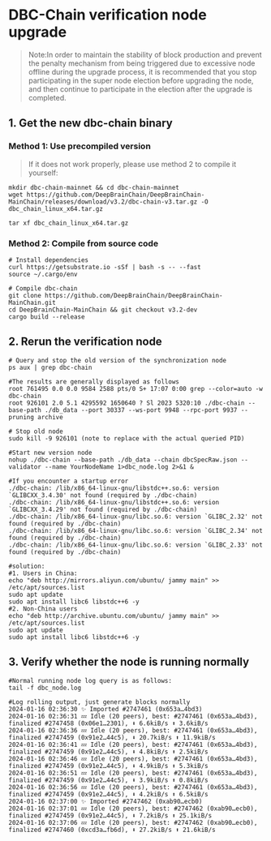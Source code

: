 # DBC-Chain verification node upgrade 


> Note:In order to maintain the stability of block production and prevent the penalty mechanism from being triggered due to excessive node offline during the upgrade process, it is recommended that you stop participating in the super node election before upgrading the node, and then continue to participate in the election after the upgrade is completed.

## 1. Get the new dbc-chain binary

### Method 1: Use precompiled version

> If it does not work properly, please use method 2 to compile it yourself:

```shell
mkdir dbc-chain-mainnet && cd dbc-chain-mainnet
wget https://github.com/DeepBrainChain/DeepBrainChain-MainChain/releases/download/v3.2/dbc-chain-v3.tar.gz -O dbc_chain_linux_x64.tar.gz

tar xf dbc_chain_linux_x64.tar.gz

```

### Method 2: Compile from source code

```shell
# Install dependencies
curl https://getsubstrate.io -sSf | bash -s -- --fast
source ~/.cargo/env

# Compile dbc-chain
git clone https://github.com/DeepBrainChain/DeepBrainChain-MainChain.git
cd DeepBrainChain-MainChain && git checkout v3.2-dev
cargo build --release

```

## 2. Rerun the verification node

```shell
# Query and stop the old version of the synchronization node
ps aux | grep dbc-chain

#The results are generally displayed as follows
root 761495 0.0 0.0 9584 2588 pts/0 S+ 17:07 0:00 grep --color=auto -w dbc-chain
root 926101 2.0 5.1 4295592 1650640 ? Sl 2023 5320:10 ./dbc-chain --base-path ./db_data --port 30337 --ws-port 9948 --rpc-port 9937 --pruning archive

# Stop old node
sudo kill -9 926101 (note to replace with the actual queried PID)

#Start new version node
nohup ./dbc-chain --base-path ./db_data --chain dbcSpecRaw.json --validator --name YourNodeName 1>dbc_node.log 2>&1 &

#If you encounter a startup error
./dbc-chain: /lib/x86_64-linux-gnu/libstdc++.so.6: version `GLIBCXX_3.4.30' not found (required by ./dbc-chain)
./dbc-chain: /lib/x86_64-linux-gnu/libstdc++.so.6: version `GLIBCXX_3.4.29' not found (required by ./dbc-chain)
./dbc-chain: /lib/x86_64-linux-gnu/libc.so.6: version `GLIBC_2.32' not found (required by ./dbc-chain)
./dbc-chain: /lib/x86_64-linux-gnu/libc.so.6: version `GLIBC_2.34' not found (required by ./dbc-chain)
./dbc-chain: /lib/x86_64-linux-gnu/libc.so.6: version `GLIBC_2.33' not found (required by ./dbc-chain)

#solution:
#1. Users in China:
echo "deb http://mirrors.aliyun.com/ubuntu/ jammy main" >> /etc/apt/sources.list
sudo apt update
sudo apt install libc6 libstdc++6 -y
#2. Non-China users
echo "deb http://archive.ubuntu.com/ubuntu/ jammy main" >> /etc/apt/sources.list
sudo apt update
sudo apt install libc6 libstdc++6 -y

```

## 3. Verify whether the node is running normally

```shell
#Normal running node log query is as follows:
tail -f dbc_node.log

#Log rolling output, just generate blocks normally
2024-01-16 02:36:30 ✨ Imported #2747461 (0x653a…4bd3)
2024-01-16 02:36:31 💤 Idle (20 peers), best: #2747461 (0x653a…4bd3), finalized #2747458 (0x06e1…2301), ⬇ 6.6kiB/s ⬆ 3.6kiB/s
2024-01-16 02:36:36 💤 Idle (20 peers), best: #2747461 (0x653a…4bd3), finalized #2747459 (0x91e2…44c5), ⬇ 20.7kiB/s ⬆ 11.9kiB/s
2024-01-16 02:36:41 💤 Idle (20 peers), best: #2747461 (0x653a…4bd3), finalized #2747459 (0x91e2…44c5), ⬇ 4.8kiB/s ⬆ 2.5kiB/s
2024-01-16 02:36:46 💤 Idle (20 peers), best: #2747461 (0x653a…4bd3), finalized #2747459 (0x91e2…44c5), ⬇ 4.9kiB/s ⬆ 5.3kiB/s
2024-01-16 02:36:51 💤 Idle (20 peers), best: #2747461 (0x653a…4bd3), finalized #2747459 (0x91e2…44c5), ⬇ 3.9kiB/s ⬆ 0.8kiB/s
2024-01-16 02:36:56 💤 Idle (20 peers), best: #2747461 (0x653a…4bd3), finalized #2747459 (0x91e2…44c5), ⬇ 4.2kiB/s ⬆ 6.5kiB/s
2024-01-16 02:37:00 ✨ Imported #2747462 (0xab90…ecb0)
2024-01-16 02:37:01 💤 Idle (20 peers), best: #2747462 (0xab90…ecb0), finalized #2747459 (0x91e2…44c5), ⬇ 7.2kiB/s ⬆ 25.1kiB/s
2024-01-16 02:37:06 💤 Idle (20 peers), best: #2747462 (0xab90…ecb0), finalized #2747460 (0xcd3a…fb6d), ⬇ 27.2kiB/s ⬆ 21.6kiB/s
```
